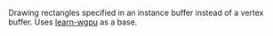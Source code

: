 Drawing rectangles specified in an instance buffer instead of a vertex buffer. Uses [learn-wgpu](https://github.com/sotrh/learn-wgpu/tree/master/code/beginner/tutorial3-pipeline) as a base.

